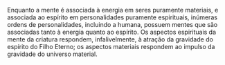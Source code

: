 ﻿Enquanto a mente é associada à energia em seres puramente materiais, e associada ao espírito em personalidades puramente espirituais, inúmeras ordens de personalidades, incluindo a humana, possuem mentes que são associadas tanto à energia quanto ao espírito. Os aspectos espirituais da mente da criatura respondem, infalivelmente, à atração da gravidade do espírito do Filho Eterno; os aspectos materiais respondem ao impulso da gravidade do universo material.